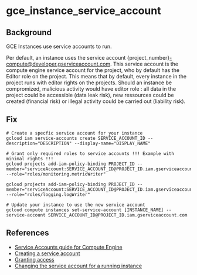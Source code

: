 # gce_instance_service_account

## Background

GCE Instances use service accounts to run.

Per default, an instance uses the service account {project_number}-compute@developer.gserviceaccount.com. This service account is the compute engine service account for the project, who by default has the Editor role on the project.
This means that by default, every instance in the project runs with editor rights on the projects. Should an instance be compromized, malicious activity would have editor role : all data in the project could be accessible (data leak risk), new ressources could be created (financial risk) or illegal activity could be carried out (liability risk).

## Fix

```shell
# Create a specfic service account for your instance
gcloud iam service-accounts create SERVICE_ACCOUNT_ID --description="DESCRIPTION" --display-name="DISPLAY_NAME"

# Grant only required roles to service accounts !!! Example with minimal rights !!!
gcloud projects add-iam-policy-binding PROJECT_ID --member="serviceAccount:SERVICE_ACCOUNT_ID@PROJECT_ID.iam.gserviceaccount.com" --role="roles/monitoring.metricWriter"

gcloud projects add-iam-policy-binding PROJECT_ID --member="serviceAccount:SERVICE_ACCOUNT_ID@PROJECT_ID.iam.gserviceaccount.com" --role="roles/logging.logWriter"

# Update your instance to use the new service account
gcloud compute instances set-service-account [INSTANCE_NAME] --service-account SERVICE_ACCOUNT_ID@PROJECT_ID.iam.gserviceaccount.com
```

## References

- [Service Accounts guide for Compute Engine](https://cloud.google.com/compute/docs/access/service-accounts)
- [Creating a service account](https://cloud.google.com/compute/docs/access/create-enable-service-accounts-for-instances#createanewserviceaccount)
- [Granting access](https://cloud.google.com/iam/docs/granting-changing-revoking-access#granting_access_to_a_service_account_for_a_resource)
- [Changing the service account for a running instance](https://cloud.google.com/compute/docs/access/create-enable-service-accounts-for-instances#changeserviceaccountandscopes)
